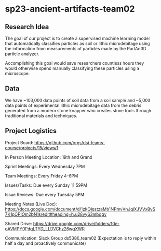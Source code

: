 # sp23-ancient-artifacts-team02

## Research Idea 

The goal of our project is to create a supervised machine learning model that automatically classifies particles as soil or lithic microdebitage using the information from measurements of particles made by the PartAn3D particle analyzer. 

Accomplishing this goal would save researchers countless hours they would otherwise spend manually classifying these particles using a microscope. 


## Data 

We have ~103,000 data points of soil data from a soil sample and ~5,000 data points of experimental lithic microdebitage data from the debris generated from a modern stone knapper who creates stone tools through traditional materials and techniques. 


## Project Logistics

Project Board: https://github.com/orgs/dsi-teams-course/projects/15/views/1

In Person Meeting Location: 19th and Grand 

Sprint Meetings: Every Wednesday 7PM 

Team Meetings: Every Friday 4–6PM

Issues/Tasks: Due every Sunday 11:59PM 

Issue Reviews: Due every Tuesday 5PM 

Meeting Notes (Live Doc): https://docs.google.com/document/d/1zkQIqstzaMb1NPmvVnJqiXJVVxBvS7K1pOPIOm2bN1s/edit#heading=h.u28yy63mbdgv

Shared Drive: https://drive.google.com/drive/folders/10e-oAVMPY0PdqLTYD_LLDVChz26wqXWR

Communication: Slack Group ds5380_team02 (Expectation is to reply within half a day and proactively communicate) 
